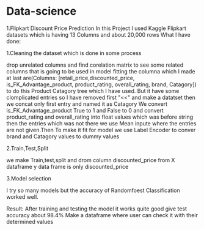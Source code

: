 # Data-science
1.Flipkart Discount Price Prediction
In this Project I used Kaggle Flipkart datasets which is having 13 Columns and about 20,000 rows
What I have done: 

1.Cleaning the dataset which is done in some process 

drop unrelated columns and find corelation matrix to see some related columns that is going to be used in model fitting
the columna which I made at last are(Columns: [retail_price,discounted_price, is_FK_Advantage_product, product_rating, overall_rating, brand, Catagory])
to do this Product Catagory tree which I have used. But it have some clomplicated entries so I have removed first "<<" and make a datatset then we concat only first entry and named it as Catagory
We convert is_FK_Advantage_product True to 1 and False to 0 and convert product_rating and overall_rating into float values which was before string then the entries which was not there we use Mean
inpute where the entries are not given.Then To make it fit for model we use Label Encoder to conver brand and Catagory values to dummy values

2.Train,Test,Split

we make Train,test,split and drom column discounted_price from X dataframe
y data frame is only discounted_price

3.Model selection

I try so many models but the accuracy of Randomfoest Classification worked well.

Result:
After training and testing the model it works quite good give test accuracy about 98.4%
Make a dataframe where user can check it with their determined values
